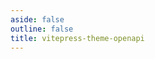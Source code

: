 ```yaml
---
aside: false
outline: false
title: vitepress-theme-openapi
---
```


<script setup lang="ts">
import { useRoute, useData } from 'vitepress'
import { useTheme } from 'vitepress-theme-openapi'
import spec from '../../docs/public/openapi-criptoya-argentina.json'

const route = useRoute()

const { isDark } = useData()

useTheme().setJsonViewerDeep(1)
useTheme().setSchemaViewerDeep(1)
</script>

<OASpec :spec="spec" :isDark="isDark" />

